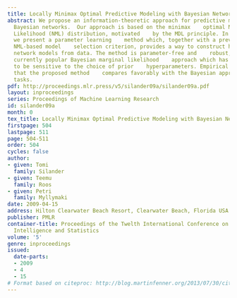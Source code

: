 ```yaml
---
title: Locally Minimax Optimal Predictive Modeling with Bayesian Networks
abstract: We propose an information-theoretic approach for predictive modeling    with
  Bayesian networks.  Our approach is based on the minimax    optimal Normalized Maximum
  Likelihood (NML) distribution, motivated    by the MDL principle. In particular,
  we present a parameter learning    method which, together with a previously introduced
  NML-based model    selection criterion, provides a way to construct highly predictive    Bayesian
  network models from data. The method is parameter-free and    robust, unlike the
  currently popular Bayesian marginal likelihood    approach which has been shown
  to be sensitive to the choice of prior    hyperparameters. Empirical tests show
  that the proposed method    compares favorably with the Bayesian approach in predictive
  tasks.
pdf: http://proceedings.mlr.press/v5/silander09a/silander09a.pdf
layout: inproceedings
series: Proceedings of Machine Learning Research
id: silander09a
month: 0
tex_title: Locally Minimax Optimal Predictive Modeling with Bayesian Networks
firstpage: 504
lastpage: 511
page: 504-511
order: 504
cycles: false
author:
- given: Tomi
  family: Silander
- given: Teemu
  family: Roos
- given: Petri
  family: Myllymaki
date: 2009-04-15
address: Hilton Clearwater Beach Resort, Clearwater Beach, Florida USA
publisher: PMLR
container-title: Proceedings of the Twelth International Conference on Artificial
  Intelligence and Statistics
volume: '5'
genre: inproceedings
issued:
  date-parts:
  - 2009
  - 4
  - 15
# Format based on citeproc: http://blog.martinfenner.org/2013/07/30/citeproc-yaml-for-bibliographies/
---
```


